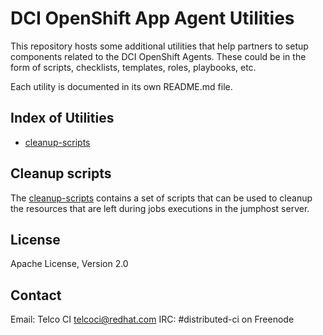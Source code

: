 # DCI OpenShift App Agent Utilities

This repository hosts some additional utilities that help partners to setup components related to the DCI OpenShift Agents. These could be in the form of scripts, checklists, templates, roles, playbooks, etc.

Each utility is documented in its own README.md file.

## Index of Utilities

- [cleanup-scripts](#cleanup-scripts/README.md)

## Cleanup scripts

The [cleanup-scripts](cleanup-scripts/README.md) contains a set of scripts that can be used to cleanup the resources that are left during jobs executions in the jumphost server.

## License

Apache License, Version 2.0

## Contact
Email: Telco CI <telcoci@redhat.com>
IRC: #distributed-ci on Freenode
